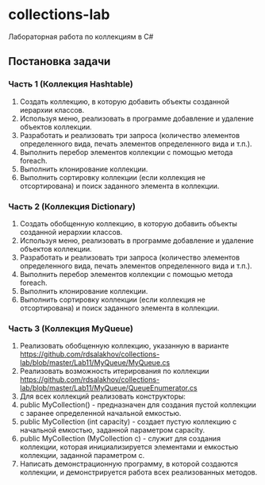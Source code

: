 # collections-lab
Лабораторная работа по коллекциям в C#

## Постановка задачи
### Часть 1 (Коллекция Hashtable)
1. Создать коллекцию, в которую добавить объекты созданной иерархии классов.
2. Используя меню, реализовать в программе добавление и удаление объектов коллекции.
3. Разработать и реализовать три запроса (количество элементов определенного вида, печать элементов определенного вида и т.п.).
4. Выполнить перебор элементов коллекции с помощью метода foreach. 
5. Выполнить клонирование коллекции.
6. Выполнить сортировку коллекции (если коллекция не отсортирована) и поиск заданного элемента в коллекции.
### Часть 2 (Коллекция Dictionary)
1. Создать обобщенную  коллекцию, в которую добавить объекты созданной иерархии классов.
2. Используя меню, реализовать в программе добавление и удаление объектов коллекции.
3. Разработать и реализовать три запроса (количество элементов определенного вида, печать элементов определенного вида и т.п.).
4. Выполнить перебор элементов коллекции с помощью метода foreach. 
5. Выполнить клонирование коллекции.
6. Выполнить сортировку коллекции (если коллекция не отсортирована) и поиск заданного элемента в коллекции.
### Часть 3 (Коллекция MyQueue)
1. Реализовать  обобщенную коллекцию, указанную в варианте https://github.com/rdsalakhov/collections-lab/blob/master/Lab11/MyQueue/MyQueue.cs
2. Реализовать возможность итерирования по коллекции https://github.com/rdsalakhov/collections-lab/blob/master/Lab11/MyQueue/QueueEnumerator.cs
3. Для всех коллекций реализовать конструкторы:
4. public MyCollection() - предназначен для создания пустой коллекции с заранее определенной начальной емкостью.
5. public MyCollection (int capacity) - создает пустую коллекцию с начальной емкостью, заданной параметром capacity.
6. public MyCollection (MyCollection c) - служит для создания коллекции, которая инициализируется элементами и емкостью коллекции, заданной параметром с.
7. Написать демонстрационную программу, в которой создаются коллекции, и демонстрируется работа всех реализованных методов.
